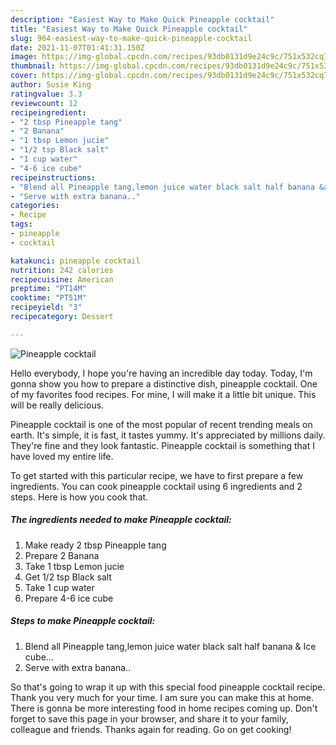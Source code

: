 ```yaml
---
description: "Easiest Way to Make Quick Pineapple cocktail"
title: "Easiest Way to Make Quick Pineapple cocktail"
slug: 964-easiest-way-to-make-quick-pineapple-cocktail
date: 2021-11-07T01:41:31.150Z
image: https://img-global.cpcdn.com/recipes/93db0131d9e24c9c/751x532cq70/pineapple-cocktail-recipe-main-photo.jpg
thumbnail: https://img-global.cpcdn.com/recipes/93db0131d9e24c9c/751x532cq70/pineapple-cocktail-recipe-main-photo.jpg
cover: https://img-global.cpcdn.com/recipes/93db0131d9e24c9c/751x532cq70/pineapple-cocktail-recipe-main-photo.jpg
author: Susie King
ratingvalue: 3.3
reviewcount: 12
recipeingredient:
- "2 tbsp Pineapple tang"
- "2 Banana"
- "1 tbsp Lemon jucie"
- "1/2 tsp Black salt"
- "1 cup water"
- "4-6 ice cube"
recipeinstructions:
- "Blend all Pineapple tang,lemon juice water black salt half banana &amp; Ice cube..."
- "Serve with extra banana.."
categories:
- Recipe
tags:
- pineapple
- cocktail

katakunci: pineapple cocktail 
nutrition: 242 calories
recipecuisine: American
preptime: "PT14M"
cooktime: "PT51M"
recipeyield: "3"
recipecategory: Dessert

---
```



![Pineapple cocktail](https://img-global.cpcdn.com/recipes/93db0131d9e24c9c/751x532cq70/pineapple-cocktail-recipe-main-photo.jpg)

Hello everybody, I hope you're having an incredible day today. Today, I'm gonna show you how to prepare a distinctive dish, pineapple cocktail. One of my favorites food recipes. For mine, I will make it a little bit unique. This will be really delicious.

Pineapple cocktail is one of the most popular of recent trending meals on earth. It's simple, it is fast, it tastes yummy. It's appreciated by millions daily. They're fine and they look fantastic. Pineapple cocktail is something that I have loved my entire life.




To get started with this particular recipe, we have to first prepare a few ingredients. You can cook pineapple cocktail using 6 ingredients and 2 steps. Here is how you cook that.

<!--inarticleads1-->

##### The ingredients needed to make Pineapple cocktail:

1. Make ready 2 tbsp Pineapple tang
1. Prepare 2 Banana
1. Take 1 tbsp Lemon jucie
1. Get 1/2 tsp Black salt
1. Take 1 cup water
1. Prepare 4-6 ice cube




<!--inarticleads2-->

##### Steps to make Pineapple cocktail:

1. Blend all Pineapple tang,lemon juice water black salt half banana &amp; Ice cube...
1. Serve with extra banana..




So that's going to wrap it up with this special food pineapple cocktail recipe. Thank you very much for your time. I am sure you can make this at home. There is gonna be more interesting food in home recipes coming up. Don't forget to save this page in your browser, and share it to your family, colleague and friends. Thanks again for reading. Go on get cooking!

